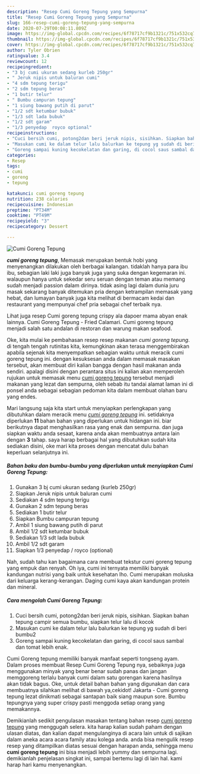 ```yaml
---
description: "Resep Cumi Goreng Tepung yang Sempurna"
title: "Resep Cumi Goreng Tepung yang Sempurna"
slug: 166-resep-cumi-goreng-tepung-yang-sempurna
date: 2020-07-29T00:08:11.809Z
image: https://img-global.cpcdn.com/recipes/6f78717cf9b1321c/751x532cq70/cumi-goreng-tepung-foto-resep-utama.jpg
thumbnail: https://img-global.cpcdn.com/recipes/6f78717cf9b1321c/751x532cq70/cumi-goreng-tepung-foto-resep-utama.jpg
cover: https://img-global.cpcdn.com/recipes/6f78717cf9b1321c/751x532cq70/cumi-goreng-tepung-foto-resep-utama.jpg
author: Tyler Obrien
ratingvalue: 3.4
reviewcount: 12
recipeingredient:
- "3 bj cumi ukuran sedang kurleb 250gr"
- " Jeruk nipis untuk baluran cumi"
- "4 sdm tepung terigu"
- "2 sdm tepung beras"
- "1 butir telur"
- " Bumbu campuran tepung"
- "1 siung bawang putih di parut"
- "1/2 sdt ketumbar bubuk"
- "1/3 sdt lada bubuk"
- "1/2 sdt garam"
- "1/3 penyedap  royco optional"
recipeinstructions:
- "Cuci bersih cumi, potong2dan beri jeruk nipis, sisihkan. Siapkan bahan tepung campir semua bumbu, siapkan telur lalu di kocok"
- "Masukan cumi ke dalam telur lalu balurkan ke tepung yg sudah di beri bumbu2"
- "Goreng sampai kuning kecokelatan dan garing, di cocol saus sambal dan tomat lebih enak."
categories:
- Resep
tags:
- cumi
- goreng
- tepung

katakunci: cumi goreng tepung 
nutrition: 238 calories
recipecuisine: Indonesian
preptime: "PT34M"
cooktime: "PT49M"
recipeyield: "3"
recipecategory: Dessert

---
```



![Cumi Goreng Tepung](https://img-global.cpcdn.com/recipes/6f78717cf9b1321c/751x532cq70/cumi-goreng-tepung-foto-resep-utama.jpg)

<b><i>cumi goreng tepung</i></b>, Memasak merupakan bentuk hobi yang menyenangkan dilakukan oleh berbagai kalangan. tidaklah hanya para ibu ibu, sebagian laki laki juga banyak juga yang suka dengan kegemaran ini. walaupun hanya untuk sekedar seru seruan dengan teman atau memang sudah menjadi passion dalam dirinya. tidak asing lagi dalam dunia juru masak sekarang banyak ditemukan pria dengan ketrampilan memasak yang hebat, dan lumayan banyak juga kita melihat di bermacam kedai dan restaurant yang mempunyai chef pria sebagai chef terbaik nya.

Lihat juga resep Cumi goreng tepung crispy ala dapoer mama abyan enak lainnya. Cumi Goreng Tepung - Fried Calamari. Cumi goreng tepung menjadi salah satu andalan di restoran dan warung makan seafood.

Oke, kita mulai ke pembahasan resep resep makanan <i>cumi goreng tepung</i>. di tengah tengah rutinitas kita, kemungkinan akan terasa menggembirakan apabila sejenak kita menyempatkan sebagian waktu untuk meracik cumi goreng tepung ini. dengan kesuksesan anda dalam memasak masakan tersebut, akan membuat diri kalian bangga dengan hasil makanan anda sendiri. apalagi disini dengan perantara situs ini kalian akan memperoleh rujukan untuk memasak menu <u>cumi goreng tepung</u> tersebut menjadi makanan yang lezat dan sempurna, oleh sebab itu tandai alamat laman ini di ponsel anda sebagai sebagian pedoman kita dalam membuat olahan baru yang endes.


Mari langsung saja kita start untuk menyiapkan perlengkapan yang dibutuhkan dalam meracik menu <u><i>cumi goreng tepung</i></u> ini. setidaknya diperlukan <b>11</b> bahan bahan yang diperlukan untuk hidangan ini. biar berikutnya dapat menghasilkan rasa yang enak dan sempurna. dan juga siapkan waktu anda sesaat, karena anda akan membuatnya antara lain dengan <b>3</b> tahap. saya harap berbagai hal yang dibutuhkan sudah kita sediakan disini, oke mari kita proses dengan mencatat dulu bahan keperluan selanjutnya ini.

<!--inarticleads1-->

##### Bahan baku dan bumbu-bumbu yang diperlukan untuk menyiapkan Cumi Goreng Tepung:

1. Gunakan 3 bj cumi ukuran sedang (kurleb 250gr)
1. Siapkan  Jeruk nipis untuk baluran cumi
1. Sediakan 4 sdm tepung terigu
1. Gunakan 2 sdm tepung beras
1. Sediakan 1 butir telur
1. Siapkan  Bumbu campuran tepung
1. Ambil 1 siung bawang putih di parut
1. Ambil 1/2 sdt ketumbar bubuk
1. Sediakan 1/3 sdt lada bubuk
1. Ambil 1/2 sdt garam
1. Siapkan 1/3 penyedap / royco (optional)


Nah, sudah tahu kan bagaimana cara membuat tekstur cumi goreng tepung yang empuk dan renyah. Oh iya, cumi ini ternyata memiliki banyak kandungan nutrisi yang baik untuk kesehatan lho. Cumi merupakan moluska dari keluarga kerang-kerangan. Daging cumi kaya akan kandungan protein dan mineral. 

<!--inarticleads2-->

##### Cara mengolah Cumi Goreng Tepung:

1. Cuci bersih cumi, potong2dan beri jeruk nipis, sisihkan. Siapkan bahan tepung campir semua bumbu, siapkan telur lalu di kocok
1. Masukan cumi ke dalam telur lalu balurkan ke tepung yg sudah di beri bumbu2
1. Goreng sampai kuning kecokelatan dan garing, di cocol saus sambal dan tomat lebih enak.


Cumi Goreng tepung memiliki banyak manfaat seperti tongseng ayam. Dalam proses membuat Resep Cumi Goreng Tepung nya, sebaiknya juga menggunakan minyak yang benar benar sudah panas dan jangan memggoreng terlalu banyak cumi dalam satu gorengan karena hasilnya akan tidak bagus. Oke, untuk detail bahan bahan yang digunakan dan cara membuatnya silahkan melihat di bawah ya,cekidot! Jakarta - Cumi goreng tepung lezat dinikmati sebagai santapan baik siang maupun sore. Bumbu tepungnya yang super crispy pasti menggoda setiap orang yang memakannya. 

Demikianlah sedikit pengulasan masakan tentang bahan resep <u>cumi goreng tepung</u> yang menggugah selera. kita harap kalian sudah paham dengan ulasan diatas, dan kalian dapat mengulanginya di acara lain untuk di sajikan dalam aneka acara acara family atau kolega anda. anda bisa mengulik resep resep yang ditampilkan diatas sesuai dengan harapan anda, sehingga menu <b>cumi goreng tepung</b> ini bisa menjadi lebih yummy dan sempurna lagi. demikianlah penjelasan singkat ini, sampai bertemu lagi di lain hal. kami harap hari kamu menyenangkan.
